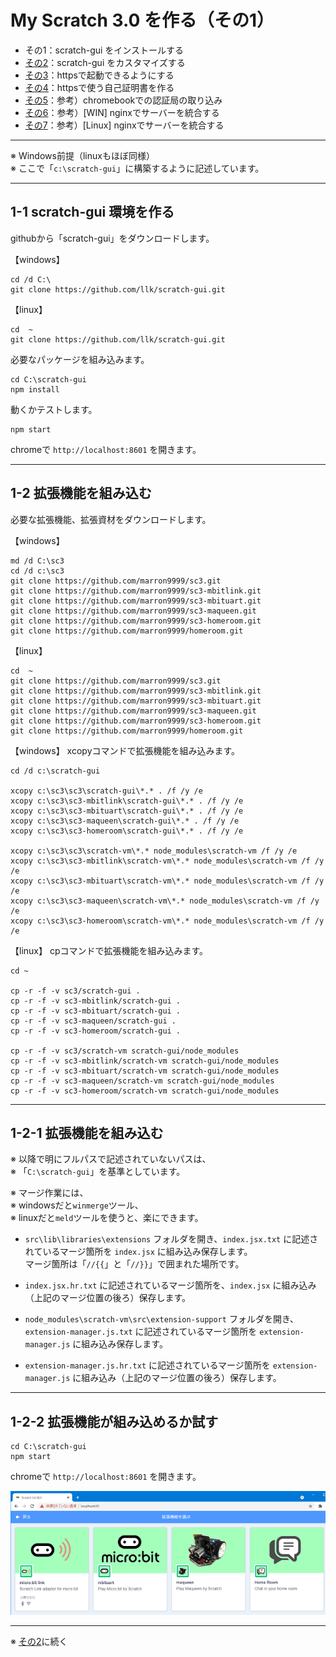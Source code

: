 # My Scratch 3.0 を作る（その1）

- その1：scratch-gui をインストールする
- [その2](./my-sc3_2.md)：scratch-gui をカスタマイズする
- [その3](./my-sc3_3.md)：httpsで起動できるようにする
- [その4](./my-sc3_4.md)：httpsで使う自己証明書を作る
- [その5](./my-sc3_5.md)：参考）chromebookでの認証局の取り込み
- [その6](./my-sc3_6.md)：参考）\[WIN\] nginxでサーバーを統合する
- [その7](./my-sc3_7.md)：参考）\[Linux\] nginxでサーバーを統合する

<hr>

※ Windows前提（linuxもほぼ同様）<br>
※ ここで「`c:\scratch-gui`」に構築するように記述しています。

<hr>

## 1-1 scratch-gui 環境を作る

githubから「scratch-gui」をダウンロードします。

【windows】

```
cd /d C:\
git clone https://github.com/llk/scratch-gui.git
```

【linux】

```
cd  ~
git clone https://github.com/llk/scratch-gui.git
```

必要なパッケージを組み込みます。

```
cd C:\scratch-gui
npm install
```

動くかテストします。

```
npm start
```

chromeで `http://localhost:8601` を開きます。

<hr>

## 1-2 拡張機能を組み込む

必要な拡張機能、拡張資材をダウンロードします。

【windows】 

```
md /d C:\sc3
cd /d c:\sc3
git clone https://github.com/marron9999/sc3.git
git clone https://github.com/marron9999/sc3-mbitlink.git
git clone https://github.com/marron9999/sc3-mbituart.git
git clone https://github.com/marron9999/sc3-maqueen.git
git clone https://github.com/marron9999/sc3-homeroom.git
git clone https://github.com/marron9999/homeroom.git
```

【linux】 

```
cd  ~
git clone https://github.com/marron9999/sc3.git
git clone https://github.com/marron9999/sc3-mbitlink.git
git clone https://github.com/marron9999/sc3-mbituart.git
git clone https://github.com/marron9999/sc3-maqueen.git
git clone https://github.com/marron9999/sc3-homeroom.git
git clone https://github.com/marron9999/homeroom.git
```

【windows】 xcopyコマンドで拡張機能を組み込みます。

```
cd /d c:\scratch-gui

xcopy c:\sc3\sc3\scratch-gui\*.* . /f /y /e
xcopy c:\sc3\sc3-mbitlink\scratch-gui\*.* . /f /y /e
xcopy c:\sc3\sc3-mbituart\scratch-gui\*.* . /f /y /e
xcopy c:\sc3\sc3-maqueen\scratch-gui\*.* . /f /y /e
xcopy c:\sc3\sc3-homeroom\scratch-gui\*.* . /f /y /e

xcopy c:\sc3\sc3\scratch-vm\*.* node_modules\scratch-vm /f /y /e
xcopy c:\sc3\sc3-mbitlink\scratch-vm\*.* node_modules\scratch-vm /f /y /e
xcopy c:\sc3\sc3-mbituart\scratch-vm\*.* node_modules\scratch-vm /f /y /e
xcopy c:\sc3\sc3-maqueen\scratch-vm\*.* node_modules\scratch-vm /f /y /e
xcopy c:\sc3\sc3-homeroom\scratch-vm\*.* node_modules\scratch-vm /f /y /e
```

【linux】 cpコマンドで拡張機能を組み込みます。

```
cd ~

cp -r -f -v sc3/scratch-gui .
cp -r -f -v sc3-mbitlink/scratch-gui .
cp -r -f -v sc3-mbituart/scratch-gui .
cp -r -f -v sc3-maqueen/scratch-gui .
cp -r -f -v sc3-homeroom/scratch-gui .

cp -r -f -v sc3/scratch-vm scratch-gui/node_modules
cp -r -f -v sc3-mbitlink/scratch-vm scratch-gui/node_modules
cp -r -f -v sc3-mbituart/scratch-vm scratch-gui/node_modules
cp -r -f -v sc3-maqueen/scratch-vm scratch-gui/node_modules
cp -r -f -v sc3-homeroom/scratch-vm scratch-gui/node_modules
```

<hr>

## 1-2-1 拡張機能を組み込む

※ 以降で明にフルパスで記述されていないパスは、<br>
※ 「`C:\scratch-gui`」を基準としています。

※ マージ作業には、<br>
※ windowsだと`winmerge`ツール、<br>
※ linuxだと`meld`ツールを使うと、楽にできます。

- `src\lib\libraries\extensions` フォルダを開き、`index.jsx.txt` に記述されているマージ箇所を `index.jsx` に組み込み保存します。<br>
マージ箇所は「`//{{`」と「`//}}`」で囲まれた場所です。

- `index.jsx.hr.txt` に記述されているマージ箇所を、`index.jsx` に組み込み（上記のマージ位置の後ろ）保存します。

- `node_modules\scratch-vm\src\extension-support` フォルダを開き、`extension-manager.js.txt` に記述されているマージ箇所を `extension-manager.js` に組み込み保存します。

- `extension-manager.js.hr.txt` に記述されているマージ箇所を `extension-manager.js` に組み込み（上記のマージ位置の後ろ）保存します。

<hr>

## 1-2-2 拡張機能が組み込めるか試す

```
cd C:\scratch-gui
npm start
```

chromeで `http://localhost:8601` を開きます。

![](images/extension.png)

<hr>

※ [その2](./my-sc3_2.md)に続く

